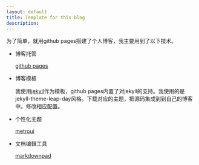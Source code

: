 ```yaml
---
layout: default
title: Template for this blog
description: 
---
```


为了简单，就用github pages搭建了个人博客，我主要用到了以下技术。

* 博客托管
	
	[github pages](https://pages.github.com/)

* 博客模板
	
	我使用[jekyll](https://jekyllrb.com/)作为模板，github pages内置了对jekyll的支持。我使用的是jekyll-theme-leap-day风格。下载对应的主题，把源码集成到到自己的博客中。修改相应配置。

* 个性化主题
	
	[metroui](https://metroui.org.ua/)

* 文档编辑工具
	
	[markdownpad](http://markdownpad.com/)
